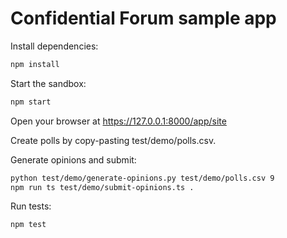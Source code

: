 # Confidential Forum sample app

Install dependencies:
```sh
npm install
```

Start the sandbox:
```sh
npm start
```

Open your browser at https://127.0.0.1:8000/app/site

Create polls by copy-pasting test/demo/polls.csv.

Generate opinions and submit:
```sh
python test/demo/generate-opinions.py test/demo/polls.csv 9
npm run ts test/demo/submit-opinions.ts .
```

Run tests:
```sh
npm test
```

